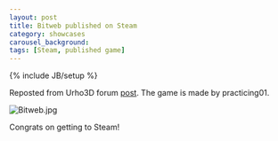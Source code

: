 ```yaml
---
layout: post
title: Bitweb published on Steam
category: showcases
carousel_background:
tags: [Steam, published game]
---
```

{% include JB/setup %}

Reposted from Urho3D forum [post](http://urho3d.prophpbb.com/topic1133.html). The game is made by practicing01.

![Bitweb.jpg](http://cdn.akamai.steamstatic.com/steam/apps/375220/ss_f260e552131d57ecad8a93b6a84d062f1ba8893b.1920x1080.jpg?t=1433368755)

Congrats on getting to Steam!
